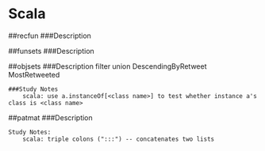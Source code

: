 # Scala

##recfun
    ###Description

##funsets
    ###Description

##objsets
    ###Description
        filter
        union
        DescendingByRetweet
            MostRetweeted

    ###Study Notes
        scala: use a.instanceOf[<class name>] to test whether instance a's class is <class name>

##patmat
    ###Description

    Study Notes:
        scala: triple colons (":::") -- concatenates two lists
